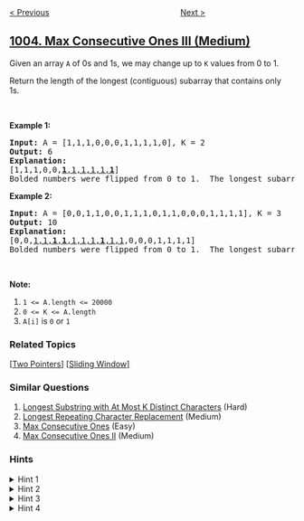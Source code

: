 <!--|This file generated by command(leetcode description); DO NOT EDIT.    |-->
<!--+----------------------------------------------------------------------+-->
<!--|@author    openset <openset.wang@gmail.com>                           |-->
<!--|@link      https://github.com/openset                                 |-->
<!--|@home      https://github.com/openset/leetcode                        |-->
<!--+----------------------------------------------------------------------+-->

[< Previous](https://github.com/openset/leetcode/tree/master/problems/check-if-word-is-valid-after-substitutions "Check If Word Is Valid After Substitutions")
　　　　　　　　　　　　　　　　
[Next >](https://github.com/openset/leetcode/tree/master/problems/maximize-sum-of-array-after-k-negations "Maximize Sum Of Array After K Negations")

## [1004. Max Consecutive Ones III (Medium)](https://leetcode.com/problems/max-consecutive-ones-iii "最大连续1的个数 III")

<p>Given an array <code>A</code>&nbsp;of 0s and 1s, we may change up to <code>K</code>&nbsp;values from 0 to 1.</p>

<p>Return the length of the longest (contiguous) subarray that contains only 1s.&nbsp;</p>

<p>&nbsp;</p>

<div>
<p><strong>Example 1:</strong></p>

<pre>
<strong>Input: </strong>A = <span id="example-input-1-1">[1,1,1,0,0,0,1,1,1,1,0]</span>, K = <span id="example-input-1-2">2</span>
<strong>Output: </strong><span id="example-output-1">6</span>
<strong>Explanation: </strong>
[1,1,1,0,0,<u><strong>1</strong>,1,1,1,1,<strong>1</strong></u>]
Bolded numbers were flipped from 0 to 1.  The longest subarray is underlined.</pre>

<div>
<p><strong>Example 2:</strong></p>

<pre>
<strong>Input: </strong>A = <span id="example-input-2-1">[0,0,1,1,0,0,1,1,1,0,1,1,0,0,0,1,1,1,1]</span>, K = <span id="example-input-2-2">3</span>
<strong>Output: </strong><span id="example-output-2">10</span>
<strong>Explanation: </strong>
[0,0,<u>1,1,<b>1</b>,<strong>1</strong>,1,1,1,<strong>1</strong>,1,1</u>,0,0,0,1,1,1,1]
Bolded numbers were flipped from 0 to 1.  The longest subarray is underlined.
</pre>

<p>&nbsp;</p>

<p><strong><span>Note:</span></strong></p>

<ol>
	<li><code>1 &lt;= A.length &lt;= 20000</code></li>
	<li><code>0 &lt;= K &lt;= A.length</code></li>
	<li><code>A[i]</code> is <code>0</code> or <code>1</code>&nbsp;</li>
</ol>
</div>
</div>

### Related Topics
  [[Two Pointers](https://github.com/openset/leetcode/tree/master/tag/two-pointers/README.md)]
  [[Sliding Window](https://github.com/openset/leetcode/tree/master/tag/sliding-window/README.md)]

### Similar Questions
  1. [Longest Substring with At Most K Distinct Characters](https://github.com/openset/leetcode/tree/master/problems/longest-substring-with-at-most-k-distinct-characters) (Hard)
  1. [Longest Repeating Character Replacement](https://github.com/openset/leetcode/tree/master/problems/longest-repeating-character-replacement) (Medium)
  1. [Max Consecutive Ones](https://github.com/openset/leetcode/tree/master/problems/max-consecutive-ones) (Easy)
  1. [Max Consecutive Ones II](https://github.com/openset/leetcode/tree/master/problems/max-consecutive-ones-ii) (Medium)

### Hints
<details>
<summary>Hint 1</summary>
One thing's for sure, we will only flip a zero if it extends an existing window of 1s. Otherwise, there's no point in doing it, right? Think Sliding Window!
</details>

<details>
<summary>Hint 2</summary>
Since we know this problem can be solved using the sliding window construct, we might as well focus in that direction for hints. Basically, in a given window, we can never have > K zeros, right?
</details>

<details>
<summary>Hint 3</summary>
We don't have a fixed size window in this case. The window size can grow and shrink depending upon the number of zeros we have (we don't actually have to flip the zeros here!).
</details>

<details>
<summary>Hint 4</summary>
The way to shrink or expand a window would be based on the number of zeros that can still be flipped and so on.
</details>
